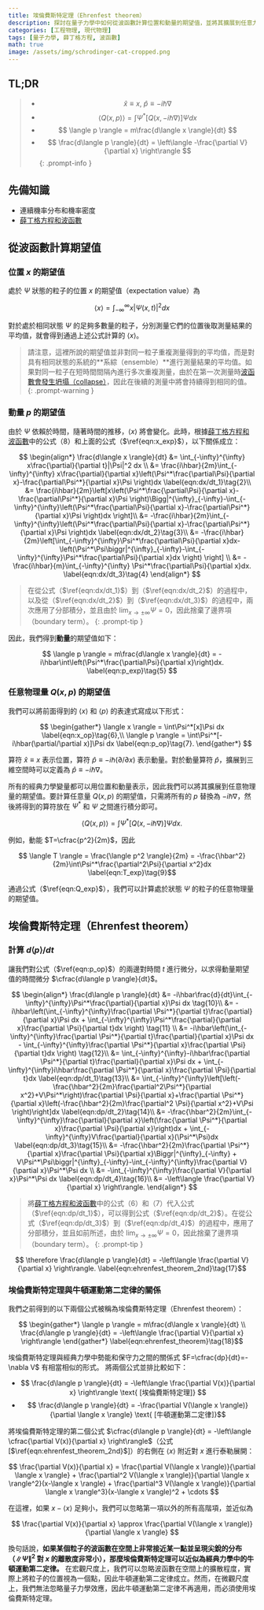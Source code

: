 ```yaml
---
title: 埃倫費斯特定理（Ehrenfest theorem）
description: 探討在量子力學中如何從波函數計算位置和動量的期望值，並將其擴展到任意力學變量Q(x,p)的期望值計算公式。從中推導出埃倫費斯特定理（Ehrenfest theorem）。
categories: [工程物理, 現代物理]
tags: [量子力學, 薛丁格方程, 波函數]
math: true
image: /assets/img/schrodinger-cat-cropped.png
---
```

## TL;DR
> - $$ \hat x \equiv x,\ \hat p \equiv -i\hbar\nabla$$
> - $$ \langle Q(x,p) \rangle = \int \Psi^*[Q(x, -i\hbar\nabla)]\Psi dx $$
> - $$ \langle p \rangle = m\frac{d\langle x \rangle}{dt} $$
> - $$ \frac{d\langle p \rangle}{dt} = \left\langle -\frac{\partial V}{\partial x} \right\rangle $$
{: .prompt-info }

## 先備知識
- 連續機率分布和機率密度
- [薛丁格方程和波函數](/posts/schrodinger-equation-and-the-wave-function/)

## 從波函數計算期望值
### 位置 $x$ 的期望值
處於 $\Psi$ 狀態的粒子的位置 $x$ 的期望值（expectation value）為

$$ \langle x \rangle = \int_{-\infty}^{\infty}x|\Psi(x,t)|^2 dx \label{eqn:x_exp}\tag{1}$$

對於處於相同狀態 $\Psi$ 的足夠多數量的粒子，分別測量它們的位置後取測量結果的平均值，就會得到通過上述公式計算的 $\langle x \rangle$。

> 請注意，這裡所說的期望值並非對同一粒子重複測量得到的平均值，而是對具有相同狀態的系統的**系綜（ensemble）**進行測量結果的平均值。如果對同一粒子在短時間間隔內進行多次重複測量，由於在第一次測量時[波函數會發生坍塌（collapse）](/posts/schrodinger-equation-and-the-wave-function/#測量和波函數的坍塌)，因此在後續的測量中將會持續得到相同的值。
{: .prompt-warning }

### 動量 $p$ 的期望值
由於 $\Psi$ 依賴於時間，隨著時間的推移，$\langle x \rangle$ 將會變化。此時，根據[薛丁格方程和波函數](/posts/schrodinger-equation-and-the-wave-function/)中的公式（8）和上面的公式（$\ref{eqn:x_exp}$），以下關係成立：

$$ \begin{align*}
\frac{d\langle x \rangle}{dt} &= \int_{-\infty}^{\infty} x\frac{\partial}{\partial t}|\Psi|^2 dx \\
&= \frac{i\hbar}{2m}\int_{-\infty}^{\infty} x\frac{\partial}{\partial x}\left(\Psi^*\frac{\partial\Psi}{\partial x}-\frac{\partial\Psi^*}{\partial x}\Psi \right)dx \label{eqn:dx/dt_1}\tag{2}\\
&= \frac{i\hbar}{2m}\left[x\left(\Psi^*\frac{\partial\Psi}{\partial x}-\frac{\partial\Psi^*}{\partial x}\Psi \right)\Bigg|^{\infty}_{-\infty}-\int_{-\infty}^{\infty}\left(\Psi^*\frac{\partial\Psi}{\partial x}-\frac{\partial\Psi^*}{\partial x}\Psi \right)dx \right]\\
&= -\frac{i\hbar}{2m}\int_{-\infty}^{\infty}\left(\Psi^*\frac{\partial\Psi}{\partial x}-\frac{\partial\Psi^*}{\partial x}\Psi \right)dx \label{eqn:dx/dt_2}\tag{3}\\
&= -\frac{i\hbar}{2m}\left[\int_{-\infty}^{\infty}\Psi^*\frac{\partial\Psi}{\partial x}dx-\left(\Psi^*\Psi\biggr|^{\infty}_{-\infty}-\int_{-\infty}^{\infty}\Psi^*\frac{\partial\Psi}{\partial x}dx \right) \right] \\
&= -\frac{i\hbar}{m}\int_{-\infty}^{\infty} \Psi^*\frac{\partial\Psi}{\partial x}dx. \label{eqn:dx/dt_3}\tag{4}
\end{align*} $$

> 在從公式（$\ref{eqn:dx/dt_1}$）到（$\ref{eqn:dx/dt_2}$）的過程中，以及從（$\ref{eqn:dx/dt_2}$）到（$\ref{eqn:dx/dt_3}$）的過程中，兩次應用了分部積分，並且由於 $\lim_{x\rightarrow\pm\infty}\Psi=0$，因此捨棄了邊界項（boundary term）。
{: .prompt-tip }

因此，我們得到**動量**的期望值如下：

$$ \langle p \rangle = m\frac{d\langle x \rangle}{dt} = -i\hbar\int\left(\Psi^*\frac{\partial\Psi}{\partial x}\right)dx. \label{eqn:p_exp}\tag{5} $$

### 任意物理量 $Q(x,p)$ 的期望值
我們可以將前面得到的 $\langle x \rangle$ 和 $\langle p \rangle$ 的表達式寫成以下形式：

$$ \begin{gather*}
\langle x \rangle = \int\Psi^*[x]\Psi dx \label{eqn:x_op}\tag{6},\\
\langle p \rangle = \int\Psi^*[-i\hbar(\partial/\partial x)]\Psi dx \label{eqn:p_op}\tag{7}.
\end{gather*} $$

算符 $\hat x \equiv x$ 表示位置，算符 $\hat p \equiv -i\hbar(\partial/\partial x)$ 表示動量。對於動量算符 $\hat p$，擴展到三維空間時可以定義為 $\hat p \equiv -i\hbar\nabla$。

所有的經典力學變量都可以用位置和動量表示，因此我們可以將其擴展到任意物理量的期望值。要計算任意量 $Q(x,p)$ 的期望值，只需將所有的 $p$ 替換為 $-i\hbar\nabla$，然後將得到的算符放在 $\Psi^*$ 和 $\Psi$ 之間進行積分即可。

$$ \langle Q(x,p) \rangle = \int \Psi^*[Q(x, -i\hbar\nabla)]\Psi dx. \label{eqn:Q_exp}\tag{8}$$

例如，動能 $T=\cfrac{p^2}{2m}$，因此

$$ \langle T \rangle = \frac{\langle p^2 \rangle}{2m} = -\frac{\hbar^2}{2m}\int\Psi^*\frac{\partial^2\Psi}{\partial x^2}dx \label{eqn:T_exp}\tag{9}$$

通過公式（$\ref{eqn:Q_exp}$），我們可以計算處於狀態 $\Psi$ 的粒子的任意物理量的期望值。

## 埃倫費斯特定理（Ehrenfest theorem）
### 計算 $d\langle p \rangle/dt$
讓我們對公式（$\ref{eqn:p_op}$）的兩邊對時間 $t$ 進行微分，以求得動量期望值的時間微分 $\cfrac{d\langle p \rangle}{dt}$。

$$ \begin{align*}
\frac{d\langle p \rangle}{dt} &= -i\hbar\frac{d}{dt}\int_{-\infty}^{\infty}\Psi^*\frac{\partial}{\partial x}\Psi dx \tag{10}\\
&= -i\hbar\left(\int_{-\infty}^{\infty}\frac{\partial \Psi^*}{\partial t}\frac{\partial}{\partial x}\Psi dx + \int_{-\infty}^{\infty}\Psi^*\frac{\partial}{\partial x}\frac{\partial \Psi}{\partial t}dx \right) \tag{11} \\
&= -i\hbar\left(\int_{-\infty}^{\infty}\frac{\partial \Psi^*}{\partial t}\frac{\partial}{\partial x}\Psi dx - \int_{-\infty}^{\infty}\frac{\partial \Psi^*}{\partial x}\frac{\partial \Psi}{\partial t}dx \right) \tag{12}\\
&= \int_{-\infty}^{\infty}-i\hbar\frac{\partial \Psi^*}{\partial t}\frac{\partial}{\partial x}\Psi dx + \int_{-\infty}^{\infty}i\hbar\frac{\partial \Psi^*}{\partial x}\frac{\partial \Psi}{\partial t}dx \label{eqn:dp/dt_1}\tag{13}\\
&= \int_{-\infty}^{\infty}\left[\left(-\frac{\hbar^2}{2m}\frac{\partial^2\Psi^*}{\partial x^2}+V\Psi^*\right)\frac{\partial \Psi}{\partial x}+\frac{\partial \Psi^*}{\partial x}\left(-\frac{\hbar^2}{2m}\frac{\partial^2 \Psi}{\partial x^2}+V\Psi \right)\right]dx \label{eqn:dp/dt_2}\tag{14}\\
&= -\frac{\hbar^2}{2m}\int_{-\infty}^{\infty}\frac{\partial}{\partial x}\left(\frac{\partial \Psi^*}{\partial x}\frac{\partial \Psi}{\partial x}\right)dx + \int_{-\infty}^{\infty}V\frac{\partial}{\partial x}(\Psi^*\Psi)dx \label{eqn:dp/dt_3}\tag{15}\\
&= -\frac{\hbar^2}{2m}\frac{\partial \Psi^*}{\partial x}\frac{\partial \Psi}{\partial x}\Biggr|^{\infty}_{-\infty} + V\Psi^*\Psi\biggr|^{\infty}_{-\infty}-\int_{-\infty}^{\infty}\frac{\partial V}{\partial x}\Psi^*\Psi dx \\
&= -\int_{-\infty}^{\infty}\frac{\partial V}{\partial x}\Psi^*\Psi dx \label{eqn:dp/dt_4}\tag{16}\\
&= -\left\langle \frac{\partial V}{\partial x} \right\rangle.
\end{align*} $$

> 將[薛丁格方程和波函數](/posts/schrodinger-equation-and-the-wave-function/)中的公式（6）和（7）代入公式（$\ref{eqn:dp/dt_1}$），可以得到公式（$\ref{eqn:dp/dt_2}$）。在從公式（$\ref{eqn:dp/dt_3}$）到（$\ref{eqn:dp/dt_4}$）的過程中，應用了分部積分，並且如前所述，由於 $\lim_{x\rightarrow\pm\infty}\Psi=0$，因此捨棄了邊界項（boundary term）。
{: .prompt-tip }

$$ \therefore \frac{d\langle p \rangle}{dt} = -\left\langle \frac{\partial V}{\partial x} \right\rangle. \label{eqn:ehrenfest_theorem_2nd}\tag{17}$$

### 埃倫費斯特定理與牛頓運動第二定律的關係
我們之前得到的以下兩個公式被稱為埃倫費斯特定理（Ehrenfest theorem）：

$$ \begin{gather*}
\langle p \rangle = m\frac{d\langle x \rangle}{dt} \\
\frac{d\langle p \rangle}{dt} = -\left\langle \frac{\partial V}{\partial x} \right\rangle 
\end{gather*} \label{eqn:ehrenfest_theorem}\tag{18}$$

埃倫費斯特定理與經典力學中勢能和保守力之間的關係式 $F=\cfrac{dp}{dt}=-\nabla V$ 有相當相似的形式。
將兩個公式並排比較如下：

- $$ \frac{d\langle p \rangle}{dt} = -\left\langle \frac{\partial V(x)}{\partial x} \right\rangle \text{ [埃倫費斯特定理]} $$
- $$ \frac{d\langle p \rangle}{dt} = -\frac{\partial V(\langle x \rangle)}{\partial \langle x \rangle} \text{ [牛頓運動第二定律]}$$

將埃倫費斯特定理的第二個公式 $\cfrac{d\langle p \rangle}{dt} = -\left\langle \cfrac{\partial V(x)}{\partial x} \right\rangle$（公式 [$\ref{eqn:ehrenfest_theorem_2nd}$]）的右側在 $\langle x \rangle$ 附近對 $x$ 進行泰勒展開：

$$ \frac{\partial V(x)}{\partial x} = \frac{\partial V(\langle x \rangle)}{\partial \langle x \rangle} + \frac{\partial^2 V(\langle x \rangle)}{\partial \langle x \rangle^2}(x-\langle x \rangle) + \frac{\partial^3 V(\langle x \rangle)}{\partial \langle x \rangle^3}(x-\langle x \rangle)^2 + \cdots $$

在這裡，如果 $x-\langle x \rangle$ 足夠小，我們可以忽略第一項以外的所有高階項，並近似為

$$ \frac{\partial V(x)}{\partial x} \approx \frac{\partial V(\langle x \rangle)}{\partial \langle x \rangle} $$

換句話說，**如果某個粒子的波函數在空間上非常接近某一點並呈現尖銳的分布（$\|\Psi\|^2$ 對 $x$ 的離散度非常小），那麼埃倫費斯特定理可以近似為經典力學中的牛頓運動第二定律。** 在宏觀尺度上，我們可以忽略波函數在空間上的擴散程度，實際上將粒子的位置視為一個點，因此牛頓運動第二定律成立。然而，在微觀尺度上，我們無法忽略量子力學效應，因此牛頓運動第二定律不再適用，而必須使用埃倫費斯特定理。
